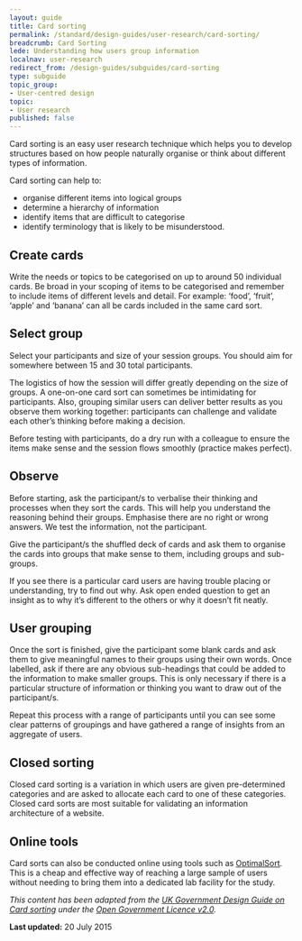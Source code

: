 ```yaml
---
layout: guide
title: Card sorting
permalink: /standard/design-guides/user-research/card-sorting/
breadcrumb: Card Sorting
lede: Understanding how users group information
localnav: user-research
redirect_from: /design-guides/subguides/card-sorting
type: subguide
topic_group:
- User-centred design
topic:
- User research
published: false
---
```

Card sorting is an easy user research technique which helps you to develop structures based on how people naturally organise or think about different types of information.

Card sorting can help to:

*   organise different items into logical groups
*   determine a hierarchy of information
*   identify items that are difficult to categorise
*   identify terminology that is likely to be misunderstood.

## Create cards

Write the needs or topics to be categorised on up to around 50 individual cards. Be broad in your scoping of items to be categorised and remember to include items of different levels and detail. For example: ‘food’, ‘fruit’, ‘apple’ and ‘banana’ can all be cards included in the same card sort.

## Select group

Select your participants and size of your session groups. You should aim for somewhere between 15 and 30 total participants.

The logistics of how the session will differ greatly depending on the size of groups. A one-on-one card sort can sometimes be intimidating for participants. Also, grouping similar users can deliver better results as you observe them working together: participants can challenge and validate each other’s thinking before making a decision.

Before testing with participants, do a dry run with a colleague to ensure the items make sense and the session flows smoothly (practice makes perfect).

## Observe

Before starting, ask the participant/s to verbalise their thinking and processes when they sort the cards. This will help you understand the reasoning behind their groups. Emphasise there are no right or wrong answers. We test the information, not the participant.

Give the participant/s the shuffled deck of cards and ask them to organise the cards into groups that make sense to them, including groups and sub-groups.

If you see there is a particular card users are having trouble placing or understanding, try to find out why. Ask open ended question to get an insight as to why it’s different to the others or why it doesn’t fit neatly.

## User grouping

Once the sort is finished, give the participant some blank cards and ask them to give meaningful names to their groups using their own words. Once labelled, ask if there are any obvious sub-headings that could be added to the information to make smaller groups. This is only necessary if there is a particular structure of information or thinking you want to draw out of the participant/s.

Repeat this process with a range of participants until you can see some clear patterns of groupings and have gathered a range of insights from an aggregate of users.

## Closed sorting

Closed card sorting is a variation in which users are given pre-determined categories and are asked to allocate each card to one of these categories. Closed card sorts are most suitable for validating an information architecture of a website.

## Online tools

Card sorts can also be conducted online using tools such as [OptimalSort](https://www.optimalworkshop.com/optimalsort). This is a cheap and effective way of reaching a large sample of users without needing to bring them into a dedicated lab facility for the study.

_This content has been adapted from the_ [_UK Government Design Guide on Card sorting_](https://www.gov.uk/service-manual/user-centred-design/card-sorting.html) _under the_ [_Open Government Licence v2.0_](http://www.nationalarchives.gov.uk/doc/open-government-licence/version/2)_._

**Last updated:** 20 July 2015
